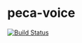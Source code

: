 peca-voice
====

[![Build Status](https://travis-ci.org/progre/peca-voice.svg?branch=master)](https://travis-ci.org/progre/peca-voice)
